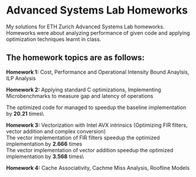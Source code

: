 # Advanced Systems Lab Homeworks
My solutions for ETH Zurich Advanced Systems Lab homeworks. Homeworks were about analyzing performance of given code and applying optimization techniques learnt in class.

## The homework topics are as follows:
**Homework 1:** Cost, Performance and Operational Intensity Bound Anaylsis, ILP Analysis 

**Homework 2:** Applying standard C optimizations, Implementing Microbenchmarks to measure gap and latency of operations

The optimized code for managed to speedup the baseline implementation by **20.21** times\

**Homework 3:** Vectorization with Intel AVX intrinsics (Optimizing FIR filters, vector addition and complex conversion)\
The vector implementation of FIR filters speedup the optimized implementation by **2.666** times\
The vector implementation of vector addition speedup the optimized implementation by **3.568** times\

**Homework 4:** Cache Associativity, Cachme Miss Analysis, Roofline Models
